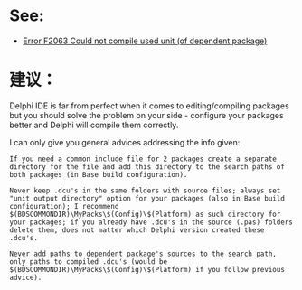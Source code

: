 # See:
- [Error F2063 Could not compile used unit (of dependent package)](https://stackoverflow.com/questions/28084508/error-f2063-could-not-compile-used-unit-of-dependent-package)

# 建议：

Delphi IDE is far from perfect when it comes to editing/compiling packages but you should solve the problem on your side - configure your packages better and Delphi will compile them correctly.

I can only give you general advices addressing the info given:

    If you need a common include file for 2 packages create a separate directory for the file and add this directory to the search paths of both packages (in Base build configuration).

    Never keep .dcu's in the same folders with source files; always set "unit output directory" option for your packages (also in Base build configuration); I recommend $(BDSCOMMONDIR)\MyPacks\$(Config)\$(Platform) as such directory for your packages; if you already have .dcu's in the source (.pas) folders delete them, does not matter which Delphi version created these .dcu's.

    Never add paths to dependent package's sources to the search path, only paths to compiled .dcu's (would be $(BDSCOMMONDIR)\MyPacks\$(Config)\$(Platform) if you follow previous advice).


